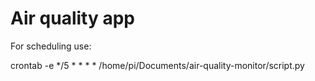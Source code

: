 # Air quality app

For scheduling use:

crontab -e
*/5 * * * * /home/pi/Documents/air-quality-monitor/script.py